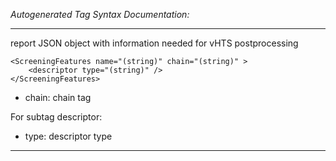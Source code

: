 _Autogenerated Tag Syntax Documentation:_

---
report JSON object with information needed for vHTS postprocessing

```
<ScreeningFeatures name="(string)" chain="(string)" >
    <descriptor type="(string)" />
</ScreeningFeatures>
```

-   chain: chain tag


For subtag descriptor: 

-   type: descriptor type

---
